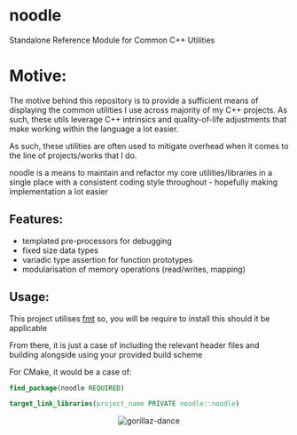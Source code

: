 # noodle
Standalone Reference Module for Common C++ Utilities

# Motive:

The motive behind this repository is to provide a sufficient means of displaying the common utilities I use across majority of my C++ projects. As such, these utils leverage C++ intrinsics and quality-of-life adjustments that make working within the language a lot easier.

As such, these utilities are often used to mitigate overhead when it comes to the line of projects/works that I do.

noodle is a means to maintain and refactor my core utilities/libraries in a single place with a consistent coding style throughout - hopefully making implementation a lot easier

## Features:

- templated pre-processors for debugging
- fixed size data types
- variadic type assertion for function prototypes
- modularisation of memory operations (read/writes, mapping)

## Usage:

This project utilises [fmt](https://github.com/fmtlib/fmt) so, you will be require to install this should it be applicable

From there, it is just a case of including the relevant header files and building alongside using your provided build scheme

For CMake, it would be a case of:

```cmake
find_package(noodle REQUIRED)

target_link_libraries(project_name PRIVATE noodle::noodle)
``` 
<p align="center">
  <img src="https://github.com/user-attachments/assets/e7b0f8d1-f3dc-43cc-9d4b-98aa9e9e0af0" alt="gorillaz-dance">
</p>
